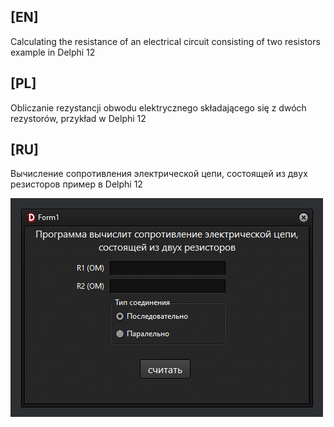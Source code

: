 ## [EN]
Calculating the resistance of an electrical circuit consisting of two resistors example in Delphi 12
## [PL]
Obliczanie rezystancji obwodu elektrycznego składającego się z dwóch rezystorów, przykład w Delphi 12
## [RU]
Вычисление сопротивления электрической цепи, состоящей из двух резисторов пример в Delphi 12

![alt](img/1.png)



